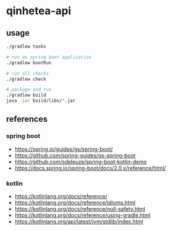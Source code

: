 # qinhetea-api

## usage

```bash
./gradlew tasks

# run as spring boot application
./gradlew bootRun

# run all checks
./gradlew check

# package and run
./gradlew build
java -jar build/libs/*.jar
```

## references

### spring boot

- <https://spring.io/guides/gs/spring-boot/>
- <https://github.com/spring-guides/gs-spring-boot>
- <https://github.com/sdeleuze/spring-boot-kotlin-demo>
- <https://docs.spring.io/spring-boot/docs/2.0.x/reference/html/>

### kotlin

- <https://kotlinlang.org/docs/reference/>
- <https://kotlinlang.org/docs/reference/idioms.html>
- <https://kotlinlang.org/docs/reference/null-safety.html>
- <https://kotlinlang.org/docs/reference/using-gradle.html>
- <https://kotlinlang.org/api/latest/jvm/stdlib/index.html>
